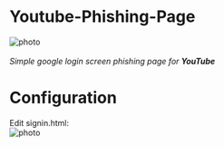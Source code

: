 # Youtube-Phishing-Page
![photo](https://user-images.githubusercontent.com/111337838/221431644-2057a09e-eeae-45e1-9cea-22077e69a957.png)<br><br>
<i>Simple google login screen phishing page for <b>YouTube</b></i>

# Configuration
Edit signin.html:<br>
![photo](https://user-images.githubusercontent.com/111337838/221431796-05e7f7b3-a991-4bc8-a649-e9ad6d2b5b9e.png)
